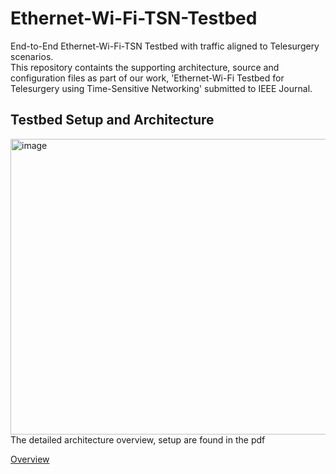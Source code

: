 # Ethernet-Wi-Fi-TSN-Testbed
End-to-End Ethernet-Wi-Fi-TSN Testbed with traffic aligned to Telesurgery scenarios.   
This repository containts the supporting architecture, source and configuration files as part of our work,
'Ethernet-Wi-Fi Testbed for Telesurgery using Time-Sensitive Networking' submitted to IEEE Journal.

## Testbed Setup and Architecture  
<img width="1237" height="473" alt="image" src="https://github.com/user-attachments/assets/6d8292ab-122e-44ef-b8c0-fce1db67c94f" />    
The detailed architecture overview, setup are found in the pdf      

[Overview](https://github.com/Abh4git/Ethernet-Wi-Fi-TSN-Testbed/blob/main/Abhilash-Presentation-Journal-Telesurgery-WiredWiFiOct6v2.pdf)

